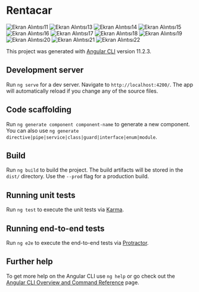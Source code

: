 # Rentacar

![Ekran Alıntısı11](https://user-images.githubusercontent.com/47564151/114320931-11376080-9b21-11eb-8434-942a196f6a1d.PNG)
![Ekran Alıntısı13](https://user-images.githubusercontent.com/47564151/114320947-2b713e80-9b21-11eb-94e2-e30ab313639d.PNG)
![Ekran Alıntısı14](https://user-images.githubusercontent.com/47564151/114320949-31671f80-9b21-11eb-9ff1-0bb46a3ed028.PNG)
![Ekran Alıntısı15](https://user-images.githubusercontent.com/47564151/114320956-39bf5a80-9b21-11eb-83a0-569f4daeea0e.PNG)
![Ekran Alıntısı16](https://user-images.githubusercontent.com/47564151/114320965-3fb53b80-9b21-11eb-8b6a-4335adeff42f.PNG)
![Ekran Alıntısı17](https://user-images.githubusercontent.com/47564151/114320972-4643b300-9b21-11eb-8a30-ad16c5ac9d17.PNG)
![Ekran Alıntısı18](https://user-images.githubusercontent.com/47564151/114320981-4d6ac100-9b21-11eb-9339-031d13324c04.PNG)
![Ekran Alıntısı19](https://user-images.githubusercontent.com/47564151/114320986-52c80b80-9b21-11eb-9d5f-e1ff12f76408.PNG)
![Ekran Alıntısı20](https://user-images.githubusercontent.com/47564151/114320990-58bdec80-9b21-11eb-880f-6a503c000a3f.PNG)
![Ekran Alıntısı21](https://user-images.githubusercontent.com/47564151/114320998-5cea0a00-9b21-11eb-80e3-e87cda452a93.PNG)
![Ekran Alıntısı22](https://user-images.githubusercontent.com/47564151/114321007-64a9ae80-9b21-11eb-9ad7-23e32bdc99da.PNG)


This project was generated with [Angular CLI](https://github.com/angular/angular-cli) version 11.2.3.

## Development server

Run `ng serve` for a dev server. Navigate to `http://localhost:4200/`. The app will automatically reload if you change any of the source files.

## Code scaffolding

Run `ng generate component component-name` to generate a new component. You can also use `ng generate directive|pipe|service|class|guard|interface|enum|module`.

## Build

Run `ng build` to build the project. The build artifacts will be stored in the `dist/` directory. Use the `--prod` flag for a production build.

## Running unit tests

Run `ng test` to execute the unit tests via [Karma](https://karma-runner.github.io).

## Running end-to-end tests

Run `ng e2e` to execute the end-to-end tests via [Protractor](http://www.protractortest.org/).

## Further help

To get more help on the Angular CLI use `ng help` or go check out the [Angular CLI Overview and Command Reference](https://angular.io/cli) page.
